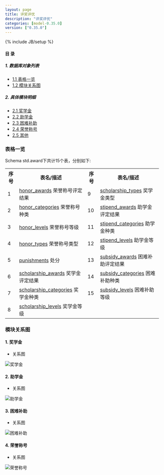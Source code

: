 ```yaml
---
layout: page
title: 评奖评优 
description: "评奖评优"
categories: [model-0.35.0]
version: ["0.35.0"]
---
```

{% include JB/setup %}

#### 目 录

##### 1. 数据库对象列表
  * [1.1 表格一览](index.html#表格一览)
  * [1.2 模块关系图](index.html#模块关系图)

##### 2. 具体模块明细
* [2.1 奖学金](/model/std/award/scholarship.html)
* [2.2 助学金](/model/std/award/stipend.html)
* [2.3 困难补助](/model/std/award/subsidy.html)
* [2.4 荣誉称号](/model/std/award/honor.html)
* [2.5 其他](/model/std/award/misc.html)

### 表格一览
Schema std.award下共计15个表，分别如下:

<table class="table table-bordered table-striped table-condensed">
  <tr>
    <th class="info_header text-center">序号</th>
    <th class="info_header">表名/描述</th>
    <th class="info_header text-center">序号</th>
    <th class="info_header">表名/描述</th>
  </tr>
  <tr>
    <td>1</td>
    <td><a href="/model/std/award/honor.html#表格-honor_awards-荣誉称号评定结果">honor_awards</a> 荣誉称号评定结果</td>
    <td>9</td>
    <td><a href="/model/std/award/scholarship.html#表格-scholarship_types-奖学金类型">scholarship_types</a> 奖学金类型</td>
  </tr>
  <tr>
    <td>2</td>
    <td><a href="/model/std/award/honor.html#表格-honor_categories-荣誉称号种类">honor_categories</a> 荣誉称号种类</td>
    <td>10</td>
    <td><a href="/model/std/award/stipend.html#表格-stipend_awards-助学金评定结果">stipend_awards</a> 助学金评定结果</td>
  </tr>
  <tr>
    <td>3</td>
    <td><a href="/model/std/award/honor.html#表格-honor_levels-荣誉称号等级">honor_levels</a> 荣誉称号等级</td>
    <td>11</td>
    <td><a href="/model/std/award/stipend.html#表格-stipend_categories-助学金种类">stipend_categories</a> 助学金种类</td>
  </tr>
  <tr>
    <td>4</td>
    <td><a href="/model/std/award/honor.html#表格-honor_types-荣誉称号类型">honor_types</a> 荣誉称号类型</td>
    <td>12</td>
    <td><a href="/model/std/award/stipend.html#表格-stipend_levels-助学金等级">stipend_levels</a> 助学金等级</td>
  </tr>
  <tr>
    <td>5</td>
    <td><a href="/model/std/award/misc.html#表格-punishments-处分">punishments</a> 处分</td>
    <td>13</td>
    <td><a href="/model/std/award/subsidy.html#表格-subsidy_awards-困难补助评定结果">subsidy_awards</a> 困难补助评定结果</td>
  </tr>
  <tr>
    <td>6</td>
    <td><a href="/model/std/award/scholarship.html#表格-scholarship_awards-奖学金评定结果">scholarship_awards</a> 奖学金评定结果</td>
    <td>14</td>
    <td><a href="/model/std/award/subsidy.html#表格-subsidy_categories-困难补助种类">subsidy_categories</a> 困难补助种类</td>
  </tr>
  <tr>
    <td>7</td>
    <td><a href="/model/std/award/scholarship.html#表格-scholarship_categories-奖学金种类">scholarship_categories</a> 奖学金种类</td>
    <td>15</td>
    <td><a href="/model/std/award/subsidy.html#表格-subsidy_levels-困难补助等级">subsidy_levels</a> 困难补助等级</td>
  </tr>
  <tr>
    <td>8</td>
    <td><a href="/model/std/award/scholarship.html#表格-scholarship_levels-奖学金等级">scholarship_levels</a> 奖学金等级</td>
    <td></td>
    <td></td>
  </tr>
</table>

### 模块关系图


#### 1. 奖学金
  * 关系图

![奖学金](images/scholarship.png)


#### 2. 助学金
  * 关系图

![助学金](images/stipend.png)


#### 3. 困难补助
  * 关系图

![困难补助](images/subsidy.png)


#### 4. 荣誉称号
  * 关系图

![荣誉称号](images/honor.png)


